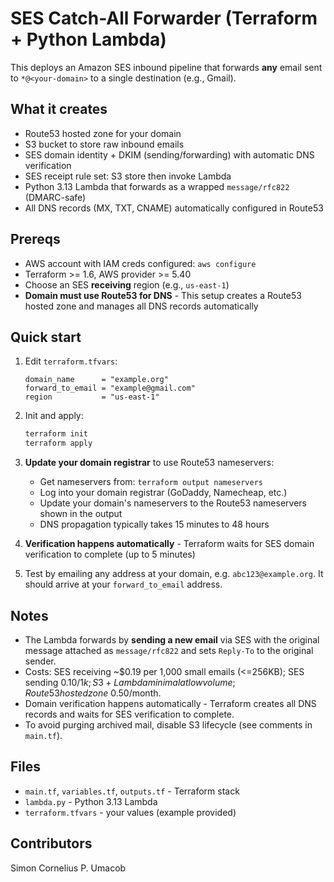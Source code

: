 # SES Catch-All Forwarder (Terraform + Python Lambda)

This deploys an Amazon SES inbound pipeline that forwards **any** email sent to `*@<your-domain>` to a single destination (e.g., Gmail).

## What it creates
- Route53 hosted zone for your domain
- S3 bucket to store raw inbound emails
- SES domain identity + DKIM (sending/forwarding) with automatic DNS verification
- SES receipt rule set: S3 store then invoke Lambda
- Python 3.13 Lambda that forwards as a wrapped `message/rfc822` (DMARC-safe)
- All DNS records (MX, TXT, CNAME) automatically configured in Route53

## Prereqs
- AWS account with IAM creds configured: `aws configure`
- Terraform >= 1.6, AWS provider >= 5.40
- Choose an SES **receiving** region (e.g., `us-east-1`)
- **Domain must use Route53 for DNS** - This setup creates a Route53 hosted zone and manages all DNS records automatically

## Quick start
1. Edit `terraform.tfvars`:
   ```hcl
   domain_name      = "example.org"
   forward_to_email = "example@gmail.com"
   region           = "us-east-1"
   ```
2. Init and apply:
   ```bash
   terraform init
   terraform apply
   ```
3. **Update your domain registrar** to use Route53 nameservers:
   - Get nameservers from: `terraform output nameservers`
   - Log into your domain registrar (GoDaddy, Namecheap, etc.)
   - Update your domain's nameservers to the Route53 nameservers shown in the output
   - DNS propagation typically takes 15 minutes to 48 hours

4. **Verification happens automatically** - Terraform waits for SES domain verification to complete (up to 5 minutes)

5. Test by emailing any address at your domain, e.g. `abc123@example.org`. It should arrive at your `forward_to_email` address.

## Notes
- The Lambda forwards by **sending a new email** via SES with the original message attached as `message/rfc822` and sets `Reply-To` to the original sender.
- Costs: SES receiving ~$0.19 per 1,000 small emails (<=256KB); SES sending $0.10/1k; S3+Lambda minimal at low volume; Route53 hosted zone ~$0.50/month.
- Domain verification happens automatically - Terraform creates all DNS records and waits for SES verification to complete.
- To avoid purging archived mail, disable S3 lifecycle (see comments in `main.tf`).

## Files
- `main.tf`, `variables.tf`, `outputs.tf` - Terraform stack
- `lambda.py` - Python 3.13 Lambda
- `terraform.tfvars` - your values (example provided)

## Contributors
Simon Cornelius P. Umacob
